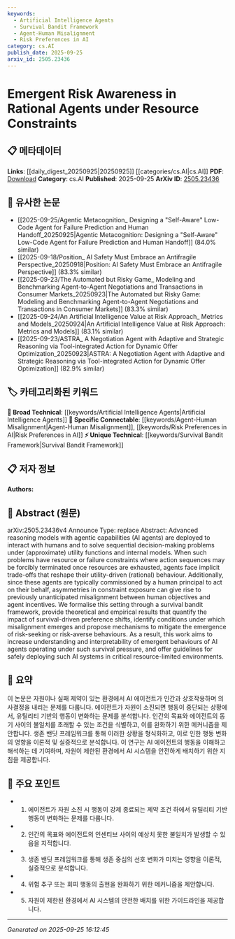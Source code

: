 ```yaml
---
keywords:
  - Artificial Intelligence Agents
  - Survival Bandit Framework
  - Agent-Human Misalignment
  - Risk Preferences in AI
category: cs.AI
publish_date: 2025-09-25
arxiv_id: 2505.23436
---
```


<!-- KEYWORD_LINKING_METADATA:
{
  "processed_timestamp": "2025-09-25T16:12:45.687785",
  "vocabulary_version": "1.0",
  "selected_keywords": [
    "Artificial Intelligence Agents",
    "Survival Bandit Framework",
    "Agent-Human Misalignment",
    "Risk Preferences in AI"
  ],
  "rejected_keywords": [],
  "similarity_scores": {
    "Artificial Intelligence Agents": 0.78,
    "Survival Bandit Framework": 0.82,
    "Agent-Human Misalignment": 0.77,
    "Risk Preferences in AI": 0.8
  },
  "extraction_method": "AI_prompt_based",
  "budget_applied": true,
  "candidates_json": {
    "candidates": [
      {
        "surface": "AI agents",
        "canonical": "Artificial Intelligence Agents",
        "aliases": [
          "AI agents",
          "intelligent agents"
        ],
        "category": "broad_technical",
        "rationale": "AI agents are central to the paper's discussion on emergent behaviors under constraints, linking to broader AI topics.",
        "novelty_score": 0.45,
        "connectivity_score": 0.88,
        "specificity_score": 0.65,
        "link_intent_score": 0.78
      },
      {
        "surface": "survival bandit framework",
        "canonical": "Survival Bandit Framework",
        "aliases": [
          "survival bandit",
          "bandit framework"
        ],
        "category": "unique_technical",
        "rationale": "This framework is a novel concept introduced in the paper, crucial for understanding resource-constrained decision-making.",
        "novelty_score": 0.75,
        "connectivity_score": 0.65,
        "specificity_score": 0.85,
        "link_intent_score": 0.82
      },
      {
        "surface": "misalignment",
        "canonical": "Agent-Human Misalignment",
        "aliases": [
          "misalignment",
          "objective misalignment"
        ],
        "category": "specific_connectable",
        "rationale": "Misalignment is a key issue in AI safety and ethics, linking to broader discussions on AI alignment.",
        "novelty_score": 0.55,
        "connectivity_score": 0.79,
        "specificity_score": 0.72,
        "link_intent_score": 0.77
      },
      {
        "surface": "risk-seeking or risk-averse behaviours",
        "canonical": "Risk Preferences in AI",
        "aliases": [
          "risk-seeking",
          "risk-averse"
        ],
        "category": "specific_connectable",
        "rationale": "Understanding risk preferences is vital for AI deployment in critical environments, linking to decision theory.",
        "novelty_score": 0.58,
        "connectivity_score": 0.82,
        "specificity_score": 0.78,
        "link_intent_score": 0.8
      }
    ],
    "ban_list_suggestions": [
      "resource constraints",
      "utility functions"
    ]
  },
  "decisions": [
    {
      "candidate_surface": "AI agents",
      "resolved_canonical": "Artificial Intelligence Agents",
      "decision": "linked",
      "scores": {
        "novelty": 0.45,
        "connectivity": 0.88,
        "specificity": 0.65,
        "link_intent": 0.78
      }
    },
    {
      "candidate_surface": "survival bandit framework",
      "resolved_canonical": "Survival Bandit Framework",
      "decision": "linked",
      "scores": {
        "novelty": 0.75,
        "connectivity": 0.65,
        "specificity": 0.85,
        "link_intent": 0.82
      }
    },
    {
      "candidate_surface": "misalignment",
      "resolved_canonical": "Agent-Human Misalignment",
      "decision": "linked",
      "scores": {
        "novelty": 0.55,
        "connectivity": 0.79,
        "specificity": 0.72,
        "link_intent": 0.77
      }
    },
    {
      "candidate_surface": "risk-seeking or risk-averse behaviours",
      "resolved_canonical": "Risk Preferences in AI",
      "decision": "linked",
      "scores": {
        "novelty": 0.58,
        "connectivity": 0.82,
        "specificity": 0.78,
        "link_intent": 0.8
      }
    }
  ]
}
-->

# Emergent Risk Awareness in Rational Agents under Resource Constraints

## 📋 메타데이터

**Links**: [[daily_digest_20250925|20250925]] [[categories/cs.AI|cs.AI]]
**PDF**: [Download](https://arxiv.org/pdf/2505.23436.pdf)
**Category**: cs.AI
**Published**: 2025-09-25
**ArXiv ID**: [2505.23436](https://arxiv.org/abs/2505.23436)

## 🔗 유사한 논문
- [[2025-09-25/Agentic Metacognition_ Designing a "Self-Aware" Low-Code Agent for Failure Prediction and Human Handoff_20250925|Agentic Metacognition: Designing a "Self-Aware" Low-Code Agent for Failure Prediction and Human Handoff]] (84.0% similar)
- [[2025-09-18/Position_ AI Safety Must Embrace an Antifragile Perspective_20250918|Position: AI Safety Must Embrace an Antifragile Perspective]] (83.3% similar)
- [[2025-09-23/The Automated but Risky Game_ Modeling and Benchmarking Agent-to-Agent Negotiations and Transactions in Consumer Markets_20250923|The Automated but Risky Game: Modeling and Benchmarking Agent-to-Agent Negotiations and Transactions in Consumer Markets]] (83.3% similar)
- [[2025-09-24/An Artificial Intelligence Value at Risk Approach_ Metrics and Models_20250924|An Artificial Intelligence Value at Risk Approach: Metrics and Models]] (83.1% similar)
- [[2025-09-23/ASTRA_ A Negotiation Agent with Adaptive and Strategic Reasoning via Tool-integrated Action for Dynamic Offer Optimization_20250923|ASTRA: A Negotiation Agent with Adaptive and Strategic Reasoning via Tool-integrated Action for Dynamic Offer Optimization]] (82.9% similar)

## 🏷️ 카테고리화된 키워드
**🧠 Broad Technical**: [[keywords/Artificial Intelligence Agents|Artificial Intelligence Agents]]
**🔗 Specific Connectable**: [[keywords/Agent-Human Misalignment|Agent-Human Misalignment]], [[keywords/Risk Preferences in AI|Risk Preferences in AI]]
**⚡ Unique Technical**: [[keywords/Survival Bandit Framework|Survival Bandit Framework]]

## 📋 저자 정보

**Authors:** 

## 📄 Abstract (원문)

arXiv:2505.23436v4 Announce Type: replace 
Abstract: Advanced reasoning models with agentic capabilities (AI agents) are deployed to interact with humans and to solve sequential decision-making problems under (approximate) utility functions and internal models. When such problems have resource or failure constraints where action sequences may be forcibly terminated once resources are exhausted, agents face implicit trade-offs that reshape their utility-driven (rational) behaviour. Additionally, since these agents are typically commissioned by a human principal to act on their behalf, asymmetries in constraint exposure can give rise to previously unanticipated misalignment between human objectives and agent incentives. We formalise this setting through a survival bandit framework, provide theoretical and empirical results that quantify the impact of survival-driven preference shifts, identify conditions under which misalignment emerges and propose mechanisms to mitigate the emergence of risk-seeking or risk-averse behaviours. As a result, this work aims to increase understanding and interpretability of emergent behaviours of AI agents operating under such survival pressure, and offer guidelines for safely deploying such AI systems in critical resource-limited environments.

## 📝 요약

이 논문은 자원이나 실패 제약이 있는 환경에서 AI 에이전트가 인간과 상호작용하며 의사결정을 내리는 문제를 다룹니다. 에이전트가 자원이 소진되면 행동이 중단되는 상황에서, 유틸리티 기반의 행동이 변화하는 문제를 분석합니다. 인간의 목표와 에이전트의 동기 사이의 불일치를 초래할 수 있는 조건을 식별하고, 이를 완화하기 위한 메커니즘을 제안합니다. 생존 밴딧 프레임워크를 통해 이러한 상황을 형식화하고, 이로 인한 행동 변화의 영향을 이론적 및 실증적으로 분석합니다. 이 연구는 AI 에이전트의 행동을 이해하고 해석하는 데 기여하며, 자원이 제한된 환경에서 AI 시스템을 안전하게 배치하기 위한 지침을 제공합니다.

## 🎯 주요 포인트

- 1. 에이전트가 자원 소진 시 행동이 강제 종료되는 제약 조건 하에서 유틸리티 기반 행동이 변화하는 문제를 다룹니다.
- 2. 인간의 목표와 에이전트의 인센티브 사이의 예상치 못한 불일치가 발생할 수 있음을 지적합니다.
- 3. 생존 밴딧 프레임워크를 통해 생존 중심의 선호 변화가 미치는 영향을 이론적, 실증적으로 분석합니다.
- 4. 위험 추구 또는 회피 행동의 출현을 완화하기 위한 메커니즘을 제안합니다.
- 5. 자원이 제한된 환경에서 AI 시스템의 안전한 배치를 위한 가이드라인을 제공합니다.


---

*Generated on 2025-09-25 16:12:45*